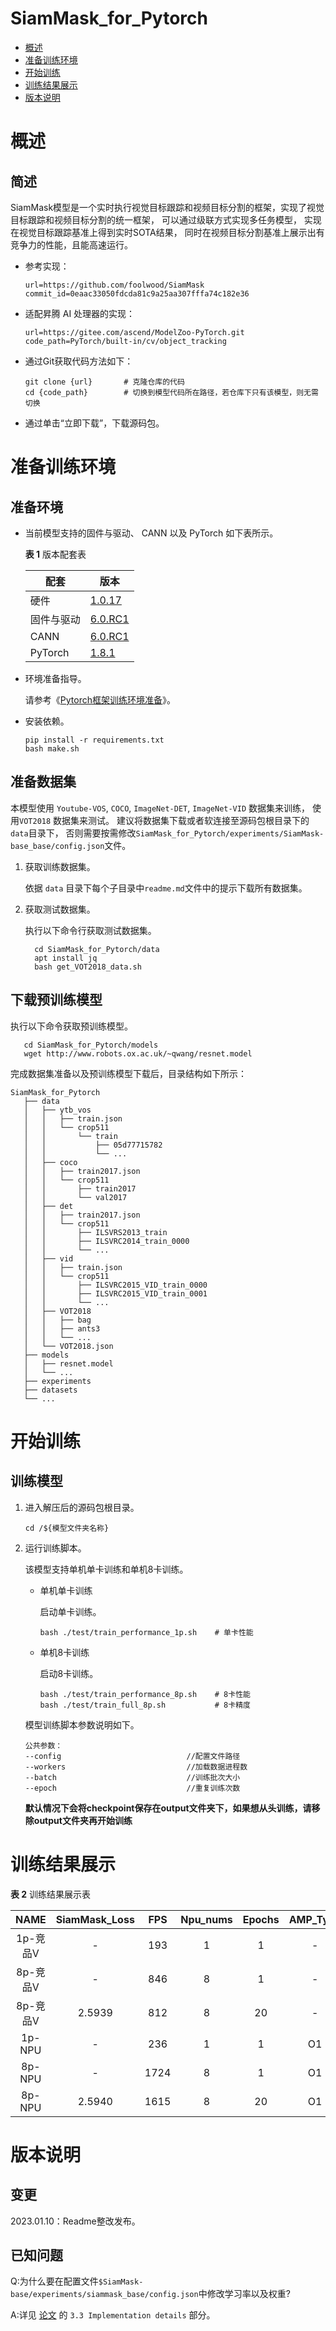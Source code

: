 # SiamMask_for_Pytorch

-   [概述](#概述)
-   [准备训练环境](#准备训练环境)
-   [开始训练](#开始训练)
-   [训练结果展示](#训练结果展示)
-   [版本说明](#版本说明)

# 概述

## 简述

SiamMask模型是一个实时执行视觉目标跟踪和视频目标分割的框架，实现了视觉目标跟踪和视频目标分割的统一框架，
可以通过级联方式实现多任务模型， 实现在视觉目标跟踪基准上得到实时SOTA结果，
同时在视频目标分割基准上展示出有竞争力的性能，且能高速运行。

- 参考实现：

  ```
  url=https://github.com/foolwood/SiamMask
  commit_id=0eaac33050fdcda81c9a25aa307fffa74c182e36
  ```

- 适配昇腾 AI 处理器的实现：

  ```
  url=https://gitee.com/ascend/ModelZoo-PyTorch.git
  code_path=PyTorch/built-in/cv/object_tracking
  ```
  
- 通过Git获取代码方法如下：

  ```
  git clone {url}       # 克隆仓库的代码
  cd {code_path}        # 切换到模型代码所在路径，若仓库下只有该模型，则无需切换
  ```
  
- 通过单击“立即下载”，下载源码包。

# 准备训练环境

## 准备环境

- 当前模型支持的固件与驱动、 CANN 以及 PyTorch 如下表所示。

  **表 1**  版本配套表

  | 配套       | 版本                                                                           |
  |------------------------------------------------------------------------------| ------------------------------------------------------------ |
  | 硬件    | [1.0.17](https://www.hiascend.com/hardware/firmware-drivers?tag=commercial)  |
  | 固件与驱动 | [6.0.RC1](https://www.hiascend.com/hardware/firmware-drivers?tag=commercial) |
  | CANN       | [6.0.RC1](https://www.hiascend.com/software/cann/commercial?version=6.0.RC1) |
  | PyTorch    | [1.8.1](https://gitee.com/ascend/pytorch/tree/master/)                       |

- 环境准备指导。

  请参考《[Pytorch框架训练环境准备](https://www.hiascend.com/document/detail/zh/ModelZoo/pytorchframework/ptes)》。
  
- 安装依赖。

  ```
  pip install -r requirements.txt
  bash make.sh
  ```


## 准备数据集
   
   本模型使用 `Youtube-VOS`, `COCO`, `ImageNet-DET`, `ImageNet-VID` 数据集来训练， 使用`VOT2018` 数据集来测试。
   建议将数据集下载或者软连接至源码包根目录下的`data`目录下，
   否则需要按需修改`SiamMask_for_Pytorch/experiments/SiamMask-base_base/config.json`文件。

1. 获取训练数据集。
   
    依据 `data` 目录下每个子目录中`readme.md`文件中的提示下载所有数据集。

2. 获取测试数据集。
    
    执行以下命令行获取测试数据集。
    ```shell
      cd SiamMask_for_Pytorch/data
      apt install jq
      bash get_VOT2018_data.sh
    ```

## 下载预训练模型

   执行以下命令获取预训练模型。
   ```shell
      cd SiamMask_for_Pytorch/models
      wget http://www.robots.ox.ac.uk/~qwang/resnet.model
  ```

   完成数据集准备以及预训练模型下载后，目录结构如下所示：
   ```
   SiamMask_for_Pytorch
      ├── data
      │   ├── ytb_vos
      │   │   ├── train.json
      │   │   └── crop511
      │   │       └── train
      │   │           ├── 05d77715782
      │   │           └── ...
      │   ├── coco
      │   │   ├── train2017.json
      │   │   └── crop511
      │   │       ├── train2017
      │   │       └── val2017
      │   ├── det
      │   │   ├── train2017.json
      │   │   └── crop511
      │   │       ├── ILSVRS2013_train
      │   │       ├── ILSVRC2014_train_0000          
      │   │       └── ...
      │   ├── vid
      │   │   ├── train.json
      │   │   └── crop511
      │   │       ├── ILSVRC2015_VID_train_0000
      │   │       ├── ILSVRC2015_VID_train_0001          
      │   │       └── ...
      │   ├── VOT2018
      │   │   ├── bag
      │   │   ├── ants3
      │   │   └── ...
      │   └── VOT2018.json
      ├── models
      │   ├── resnet.model
      │   └── ...
      ├── experiments
      ├── datasets
      └── ...           
   ```


# 开始训练

## 训练模型

1. 进入解压后的源码包根目录。

   ```
   cd /${模型文件夹名称} 
   ```

2. 运行训练脚本。

   该模型支持单机单卡训练和单机8卡训练。

   - 单机单卡训练

     启动单卡训练。

     ```
     bash ./test/train_performance_1p.sh    # 单卡性能
     ```

   - 单机8卡训练

     启动8卡训练。

     ```
     bash ./test/train_performance_8p.sh    # 8卡性能
     bash ./test/train_full_8p.sh           # 8卡精度
     ```


   模型训练脚本参数说明如下。

   ```
   公共参数：
   --config                            //配置文件路径
   --workers                           //加载数据进程数 
   --batch                             //训练批次大小
   --epoch                             //重复训练次数
   ```

   **默认情况下会将checkpoint保存在output文件夹下，如果想从头训练，请移除output文件夹再开始训练**

# 训练结果展示

**表 2**  训练结果展示表

|  NAME  | SiamMask_Loss | FPS  | Npu_nums | Epochs | AMP_Type | CPU  |
|:------:|:-------------:|:----:|:--------:|:------:|:--------:|:----:|
| 1p-竞品V |       -       | 193  |    1     |   1    |    -     | x86  |
| 8p-竞品V |       -       | 846  |    8     |   1    |    -     | x86  |
| 8p-竞品V |    2.5939     | 812  |    8     |   20   |    -     | x86  |
| 1p-NPU |       -       | 236  |    1     |   1    |    O1    | ARM  |
| 8p-NPU |       -       | 1724 |    8     |   1    |    O1    | ARM  |
| 8p-NPU |    2.5940     | 1615 |    8     |   20   |    O1    | ARM  |

# 版本说明

## 变更

2023.01.10：Readme整改发布。

## 已知问题

Q:为什么要在配置文件`$SiamMask-base/experiments/siammask_base/config.json`中修改学习率以及权重?

A:详见 [论文](https://arxiv.org/abs/1812.05050) 的 `3.3 Implementation details` 部分。